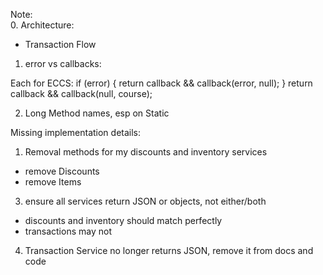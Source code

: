 
Note: 
\
0. Architecture: 
 + Transaction Flow

1. error vs callbacks:

Each for ECCS: 
    if (error) {
      return callback && callback(error, null);
    }
    return callback && callback(null, course);

2. Long Method names, esp on Static

Missing implementation details:

1. Removal methods for my discounts and inventory services
  - remove Discounts
  - remove Items



3. ensure all services return JSON or objects, not either/both
  - discounts and inventory should match perfectly
  - transactions may not

4. Transaction Service no longer returns JSON, remove it from docs and code